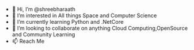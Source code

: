 - 👋 Hi, I’m @shreebharaath
- 👀 I’m interested in All things Space and Computer Science
- 🌱 I’m currently learning Python and .NetCore
- 💞️ I’m looking to collaborate on anything Cloud Computing,OpenSource and Community Learning 
- 📫 Reach Me 

<!---
shreebharaath/shreebharaath is a ✨ special ✨ repository because its `README.md` (this file) appears on your GitHub profile.
You can click the Preview link to take a look at your changes.
--->
